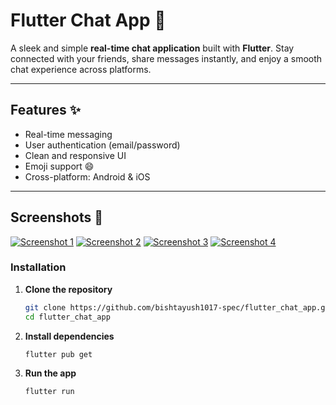 # Flutter Chat App 💬

A sleek and simple **real-time chat application** built with **Flutter**. Stay connected with your friends, share messages instantly, and enjoy a smooth chat experience across platforms.

---

## Features ✨
- Real-time messaging
- User authentication (email/password)
- Clean and responsive UI
- Emoji support 😄
- Cross-platform: Android & iOS

---

## Screenshots 📸
[![Screenshot 1](https://via.placeholder.com/200x400.png?text=Screenshot+1)](screenshots/Screenshot1.jpg)
[![Screenshot 2](https://via.placeholder.com/200x400.png?text=Screenshot+2)](screenshots/Screenshot2.jpg)
[![Screenshot 3](https://via.placeholder.com/200x400.png?text=Screenshot+3)](screenshots/Screenshot3.jpg)
[![Screenshot 4](https://via.placeholder.com/200x400.png?text=Screenshot+4)](screenshots/Screenshot4.jpg)


### Installation

1. **Clone the repository**
   ```bash
   git clone https://github.com/bishtayush1017-spec/flutter_chat_app.git
   cd flutter_chat_app
   ```

2. **Install dependencies**
   ```bash
   flutter pub get
   ```

3. **Run the app**
   ```bash
   flutter run
   ```